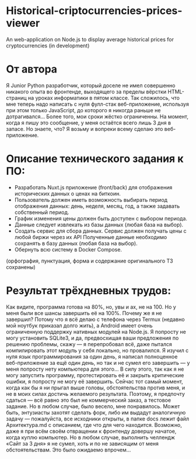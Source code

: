 # Historical-criptocurrencies-prices-viewer
An web-application on Node.js to display average historical prices for cryptocurrencies (in development)

# От автора
Я Junior Python разработчик, который доселе не имел совершенно никакого опыта во фронтенде, выходящего за пределы вёрстки HTML-страниц на уроках информатики в пятом классе. Так сложилось, что мне теперь надо написать с нуля фулл-стак веб-приложение, используя при этом только JavaScript, до которого я никогда раньше не дотрагивался... Более того, мои сроки жёстко ограниченны. На момент, когда я пишу это сообщение, у меня остаётся всего лишь 3 дня в запасе. Но знаете, что? Я возьму и вопреки всему сделаю это веб-приложение.


# Описание технического задания к ПО:
- Разработать Nuxt.js приложение (front/back) для отображения исторических данных о ценах на биткоин.
- Пользователь должен иметь возможность выбирать период отображения данных: день, неделя, месяц, год, а также задавать собственный период.
- График изменения цены должен быть доступен с выбором периода.
- Данные следует извлекать из базы данных (любая база на выбор).
- Создать сервис для сбора данных. Сервис должен получать цены с любой биржи через их API Полученные данные необходимо сохранять в базу данных (любая база на выбор).
- Обернуть всю систему в Docker Compose.

(орфография, пунктуация, форма и содержание оригинального ТЗ сохранены)


# Результат трёхдневных трудов:
Как видите, программа готова на 80%, но, увы и ах, не на 100. Но у меня были все шансы завершить её на 100%. Почему же я не завершил? Потому что я всё делаю с телефона через Termux (недавно мой ноутбук приказал долго жить), а Android имеет очень ограниченную поддержку нативных модулей на Node.js. Я попросту не могу установить SQLite3, и да, предвосхищая ваши предложения по решению проблемы, скажу — я перепробовал всё, даже пытался компилировать этот модуль у себя локально, но провалился. Я изучил с нуля язык программирования за один день, я написал полноценное веб-приложение за ещё один день, но так и не сумел его завершить — у меня попросту нету компьютера для этого... В силу этого, так как я не могу запустить программу, протестировать её и закрыть критические ошибки, я попросту не могу её завершить. Сейчас тот самый момент, когда как бы я ни прыгал выше головы, обстоятельства против меня, и не в моих силах достичь желаемого результата. Поэтому, я предпочту сдаться — всё равно это был не коммерческий заказ, а тестовое задание. Но в любом случае, было весело, мне понравилось. Может быть, энтузиасты захотят сделать форк, либо им выдадут аналогичную задачу — пожалуйста, все исходники открыты, в папке docs лежит файл Архитектура.md с описанием, где что для чего находится. Возможно, даже я при всём своём отвращении к фронтенду довершу начатое, когда куплю компьютер. Но в любом случае, выполнить челлендж «Сайт за 3 дня» я не сумел, хоть и по не зависящим от меня обстоятельствам. Это было ожидаемо впрочем...